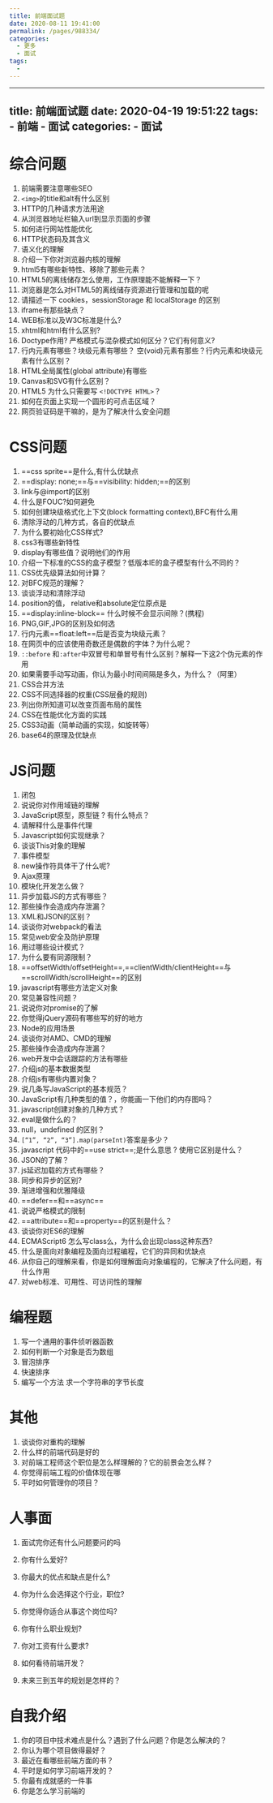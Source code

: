```yaml
---
title: 前端面试题
date: 2020-08-11 19:41:00
permalink: /pages/988334/
categories: 
  - 更多
  - 面试
tags: 
  - 
---
```

---
title: 前端面试题
date: 2020-04-19 19:51:22
tags:
	- 前端
	- 面试
categories:
	- 面试
---

# 综合问题

1. 前端需要注意哪些SEO
2. `<img>`的title和alt有什么区别
3. HTTP的几种请求方法用途
4. 从浏览器地址栏输入url到显示页面的步骤
5. 如何进行网站性能优化
6. HTTP状态码及其含义
7. 语义化的理解
8. 介绍一下你对浏览器内核的理解
9. html5有哪些新特性、移除了那些元素？
10. HTML5的离线储存怎么使用，工作原理能不能解释一下？
11. 浏览器是怎么对HTML5的离线储存资源进行管理和加载的呢
12. 请描述一下 cookies，sessionStorage 和 localStorage 的区别
13. iframe有那些缺点？
14. WEB标准以及W3C标准是什么?
15. xhtml和html有什么区别?
16. Doctype作用? 严格模式与混杂模式如何区分？它们有何意义?
17. 行内元素有哪些？块级元素有哪些？ 空(void)元素有那些？行内元素和块级元素有什么区别？
18. HTML全局属性(global attribute)有哪些
19. Canvas和SVG有什么区别？
20. HTML5 为什么只需要写 `<!DOCTYPE HTML>`？
21. 如何在页面上实现一个圆形的可点击区域？
22. 网页验证码是干嘛的，是为了解决什么安全问题


# CSS问题

1. ==css sprite==是什么,有什么优缺点
2. ==display: none;==与==visibility: hidden;==的区别
3. link与@import的区别
4. 什么是FOUC?如何避免
5. 如何创建块级格式化上下文(block formatting context),BFC有什么用
6. 清除浮动的几种方式，各自的优缺点
7. 为什么要初始化CSS样式?
8. css3有哪些新特性
9. display有哪些值？说明他们的作用
10. 介绍一下标准的CSS的盒子模型？低版本IE的盒子模型有什么不同的？
11. CSS优先级算法如何计算？
12. 对BFC规范的理解？
13. 谈谈浮动和清除浮动
14. position的值， relative和absolute定位原点是
15. ==display:inline-block== 什么时候不会显示间隙？(携程)
16. PNG,GIF,JPG的区别及如何选
17. 行内元素==float:left==后是否变为块级元素？
18. 在网页中的应该使用奇数还是偶数的字体？为什么呢？
19. `::before` 和`:after`中双冒号和单冒号有什么区别？解释一下这2个伪元素的作用
20. 如果需要手动写动画，你认为最小时间间隔是多久，为什么？（阿里）
21. CSS合并方法
22. CSS不同选择器的权重(CSS层叠的规则)
23. 列出你所知道可以改变页面布局的属性
24. CSS在性能优化方面的实践
25. CSS3动画（简单动画的实现，如旋转等）
26. base64的原理及优缺点

# JS问题

1. 闭包
2. 说说你对作用域链的理解
3. JavaScript原型，原型链 ? 有什么特点？
4. 请解释什么是事件代理
5. Javascript如何实现继承？
6. 谈谈This对象的理解
7. 事件模型
8. new操作符具体干了什么呢?
9. Ajax原理
10. 模块化开发怎么做？
11. 异步加载JS的方式有哪些？
12. 那些操作会造成内存泄漏？
13. XML和JSON的区别？
14. 谈谈你对webpack的看法
15. 常见web安全及防护原理
16. 用过哪些设计模式？
17. 为什么要有同源限制？
18. ==offsetWidth/offsetHeight==,==clientWidth/clientHeight==与==scrollWidth/scrollHeight==的区别
19. javascript有哪些方法定义对象
20. 常见兼容性问题？
21. 说说你对promise的了解
22. 你觉得jQuery源码有哪些写的好的地方
23. Node的应用场景
24. 谈谈你对AMD、CMD的理解
25. 那些操作会造成内存泄漏？
26. web开发中会话跟踪的方法有哪些
27. 介绍js的基本数据类型
28. 介绍js有哪些内置对象？
29. 说几条写JavaScript的基本规范？
30. JavaScript有几种类型的值？，你能画一下他们的内存图吗？
31. javascript创建对象的几种方式？
32. eval是做什么的？
33. null，undefined 的区别？
34. `[“1”, “2”, “3”].map(parseInt)`答案是多少？
35. javascript 代码中的==use strict==;是什么意思 ? 使用它区别是什么？
36. JSON的了解？
37. js延迟加载的方式有哪些？
38. 同步和异步的区别?
39. 渐进增强和优雅降级
40. ==defer==和==async==
41. 说说严格模式的限制
42. ==attribute==和==property==的区别是什么？
43. 谈谈你对ES6的理解
44. ECMAScript6 怎么写class么，为什么会出现class这种东西?
45. 什么是面向对象编程及面向过程编程，它们的异同和优缺点
46. 从你自己的理解来看，你是如何理解面向对象编程的，它解决了什么问题，有什么作用
47. 对web标准、可用性、可访问性的理解



# 编程题

1. 写一个通用的事件侦听器函数
2. 如何判断一个对象是否为数组
3. 冒泡排序
4. 快速排序
5. 编写一个方法 求一个字符串的字节长度


# 其他

1. 谈谈你对重构的理解
2. 什么样的前端代码是好的
3. 对前端工程师这个职位是怎么样理解的？它的前景会怎么样？
4. 你觉得前端工程的价值体现在哪
5. 平时如何管理你的项目？


# 人事面

1. 面试完你还有什么问题要问的吗

2. 你有什么爱好?

3. 你最大的优点和缺点是什么?

4. 你为什么会选择这个行业，职位?

5. 你觉得你适合从事这个岗位吗?

6. 你有什么职业规划?

7. 你对工资有什么要求?

8. 如何看待前端开发？

9. 未来三到五年的规划是怎样的？

   

# 自我介绍
1. 你的项目中技术难点是什么？遇到了什么问题？你是怎么解决的？
2. 你认为哪个项目做得最好？
3. 最近在看哪些前端方面的书？
4. 平时是如何学习前端开发的？
5. 你最有成就感的一件事
6. 你是怎么学习前端的